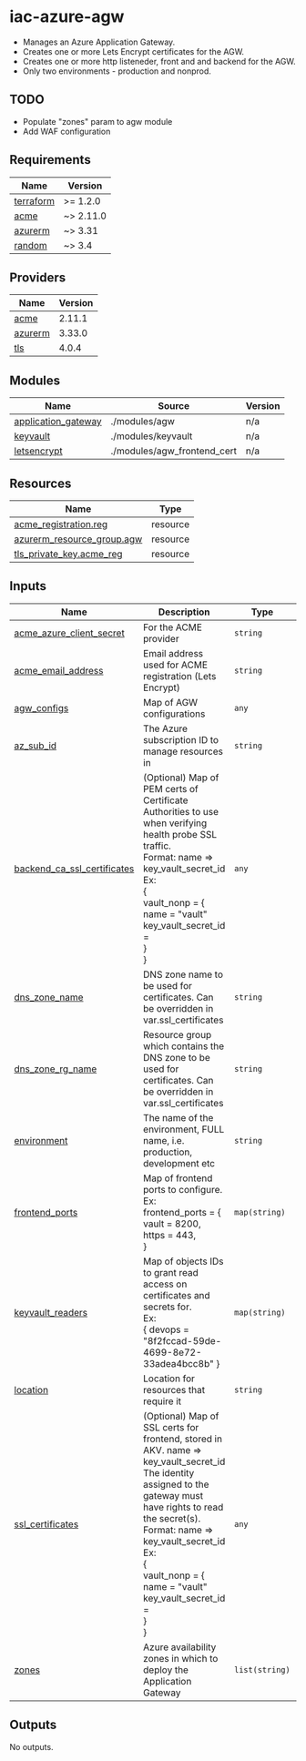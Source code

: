 # iac-azure-agw
* Manages an Azure Application Gateway.
* Creates one or more Lets Encrypt certificates for the AGW.
* Creates one or more http listeneder, front and and backend for the AGW.
* Only two environments - production and nonprod.


## TODO
* Populate "zones" param to agw module
* Add WAF configuration

<!-- BEGIN_TF_DOCS -->
## Requirements

| Name | Version |
|------|---------|
| <a name="requirement_terraform"></a> [terraform](#requirement\_terraform) | >= 1.2.0 |
| <a name="requirement_acme"></a> [acme](#requirement\_acme) | ~> 2.11.0 |
| <a name="requirement_azurerm"></a> [azurerm](#requirement\_azurerm) | ~> 3.31 |
| <a name="requirement_random"></a> [random](#requirement\_random) | ~> 3.4 |

## Providers

| Name | Version |
|------|---------|
| <a name="provider_acme"></a> [acme](#provider\_acme) | 2.11.1 |
| <a name="provider_azurerm"></a> [azurerm](#provider\_azurerm) | 3.33.0 |
| <a name="provider_tls"></a> [tls](#provider\_tls) | 4.0.4 |

## Modules

| Name | Source | Version |
|------|--------|---------|
| <a name="module_application_gateway"></a> [application\_gateway](#module\_application\_gateway) | ./modules/agw | n/a |
| <a name="module_keyvault"></a> [keyvault](#module\_keyvault) | ./modules/keyvault | n/a |
| <a name="module_letsencrypt"></a> [letsencrypt](#module\_letsencrypt) | ./modules/agw_frontend_cert | n/a |

## Resources

| Name | Type |
|------|------|
| [acme_registration.reg](https://registry.terraform.io/providers/vancluever/acme/latest/docs/resources/registration) | resource |
| [azurerm_resource_group.agw](https://registry.terraform.io/providers/hashicorp/azurerm/latest/docs/resources/resource_group) | resource |
| [tls_private_key.acme_reg](https://registry.terraform.io/providers/hashicorp/tls/latest/docs/resources/private_key) | resource |

## Inputs

| Name | Description | Type | Default | Required |
|------|-------------|------|---------|:--------:|
| <a name="input_acme_azure_client_secret"></a> [acme\_azure\_client\_secret](#input\_acme\_azure\_client\_secret) | For the ACME provider | `string` | n/a | yes |
| <a name="input_acme_email_address"></a> [acme\_email\_address](#input\_acme\_email\_address) | Email address used for ACME registration (Lets Encrypt) | `string` | n/a | yes |
| <a name="input_agw_configs"></a> [agw\_configs](#input\_agw\_configs) | Map of AGW configurations | `any` | n/a | yes |
| <a name="input_az_sub_id"></a> [az\_sub\_id](#input\_az\_sub\_id) | The Azure subscription ID to manage resources in | `string` | n/a | yes |
| <a name="input_backend_ca_ssl_certificates"></a> [backend\_ca\_ssl\_certificates](#input\_backend\_ca\_ssl\_certificates) | (Optional) Map of PEM certs of Certificate Authorities to use when verifying health probe SSL traffic.<br>Format: name => key\_vault\_secret\_id<br>Ex:<br>{<br>  vault\_nonp = {<br>    name = "vault"<br>    key\_vault\_secret\_id = <id of secret in keyvault><br>  }<br>} | `any` | `{}` | no |
| <a name="input_dns_zone_name"></a> [dns\_zone\_name](#input\_dns\_zone\_name) | DNS zone name to be used for certificates. Can be overridden in var.ssl\_certificates | `string` | n/a | yes |
| <a name="input_dns_zone_rg_name"></a> [dns\_zone\_rg\_name](#input\_dns\_zone\_rg\_name) | Resource group which contains the DNS zone to be used for certificates. Can be overridden in var.ssl\_certificates | `string` | n/a | yes |
| <a name="input_environment"></a> [environment](#input\_environment) | The name of the environment, FULL name, i.e. production, development etc | `string` | n/a | yes |
| <a name="input_frontend_ports"></a> [frontend\_ports](#input\_frontend\_ports) | Map of frontend ports to configure.<br>Ex:<br>frontend\_ports = {<br>  vault = 8200,<br>  https = 443,<br>} | `map(string)` | n/a | yes |
| <a name="input_keyvault_readers"></a> [keyvault\_readers](#input\_keyvault\_readers) | Map of objects IDs to grant read access on certificates and secrets for.<br>Ex:<br>{ devops = "8f2fccad-59de-4699-8e72-33adea4bcc8b" } | `map(string)` | n/a | yes |
| <a name="input_location"></a> [location](#input\_location) | Location for resources that require it | `string` | n/a | yes |
| <a name="input_ssl_certificates"></a> [ssl\_certificates](#input\_ssl\_certificates) | (Optional) Map of SSL certs for frontend, stored in AKV. name => key\_vault\_secret\_id<br>The identity assigned to the gateway must have rights to read the secret(s).<br>Format: name => key\_vault\_secret\_id<br>Ex:<br>{<br>  vault\_nonp = {<br>    name = "vault"<br>    key\_vault\_secret\_id = <id of secret in keyvault><br>  }<br>} | `any` | `{}` | no |
| <a name="input_zones"></a> [zones](#input\_zones) | Azure availability zones in which to deploy the Application Gateway | `list(string)` | `null` | no |

## Outputs

No outputs.
<!-- END_TF_DOCS -->